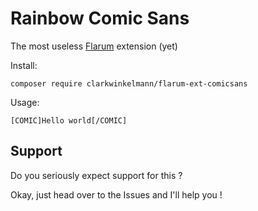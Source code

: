 # Rainbow Comic Sans

The most useless [Flarum](http://flarum.org/) extension (yet)

Install:

    composer require clarkwinkelmann/flarum-ext-comicsans

Usage:

    [COMIC]Hello world[/COMIC]

## Support

Do you seriously expect support for this ?

Okay, just head over to the Issues and I'll help you !
